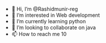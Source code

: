 - 👋 Hi, I’m @Rashidmunir-reg
- 👀 I’m interested in Web development
- 🌱 I’m currently learning python
- 💞️ I’m looking to collaborate on java
- 📫 How to reach me 10

<!---
Rashidmunir-reg/Rashidmunir-reg is a ✨ special ✨ repository because its `README.md` (this file) appears on your GitHub profile.
You can click the Preview link to take a look at your changes.
--->
